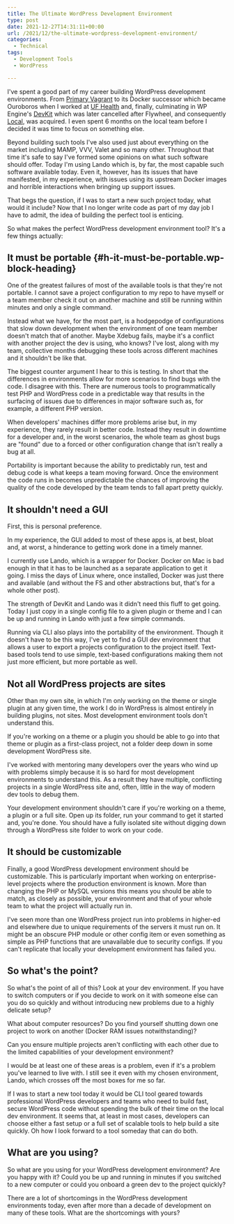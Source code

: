 ```yaml
---
title: The Ultimate WordPress Development Environment
type: post
date: 2021-12-27T14:31:11+00:00
url: /2021/12/the-ultimate-wordpress-development-environment/
categories:
  - Technical
tags:
  - Development Tools
  - WordPress

---
```

I've spent a good part of my career building WordPress development environments. From [Primary Vagrant][1] to its Docker successor which became Ouroboros when I worked at [UF Health][2] and, finally, culminating in WP Engine's [DevKit][3] which was later cancelled after Flywheel, and consequently [Local][4], was acquired. I even spent 6 months on the local team before I decided it was time to focus on something else.

Beyond building such tools I've also used just about everything on the market including MAMP, VVV, Valet and so many other. Throughout that time it's safe to say I've formed some opinions on what such software should offer. Today I'm using Lando which is, by far, the most capable such software available today. Even it, however, has its issues that have manifested, in my experience, with issues using its upstream Docker images and horrible interactions when bringing up support issues.

That begs the question, if I was to start a new such project today, what would it include? Now that I no longer write code as part of my day job I have to admit, the idea of building the perfect tool is enticing.

So what makes the perfect WordPress development environment tool? It's a few things actually:

## It must be portable {#h-it-must-be-portable.wp-block-heading}

One of the greatest failures of most of the available tools is that they're not portable. I cannot save a project configuration to my repo to have myself or a team member check it out on another machine and still be running within minutes and only a single command.

Instead what we have, for the most part, is a hodgepodge of configurations that slow down development when the environment of one team member doesn't match that of another. Maybe Xdebug fails, maybe it's a conflict with another project the dev is using, who knows? I've lost, along with my team, collective months debugging these tools across different machines and it shouldn't be like that.

The biggest counter argument I hear to this is testing. In short that the differences in environments allow for more scenarios to find bugs with the code. I disagree with this. There are numerous tools to programmatically test PHP and WordPress code in a predictable way that results in the surfacing of issues due to differences in major software such as, for example, a different PHP version.

When developers' machines differ more problems arise but, in my experience, they rarely result in better code. Instead they result in downtime for a developer and, in the worst scenarios, the whole team as ghost bugs are "found" due to a forced or other configuration change that isn't really a bug at all.

Portability is important because the ability to predictably run, test and debug code is what keeps a team moving forward. Once the environment the code runs in becomes unpredictable the chances of improving the quality of the code developed by the team tends to fall apart pretty quickly.

## It shouldn't need a GUI

First, this is personal preference.

In my experience, the GUI added to most of these apps is, at best, bloat and, at worst, a hinderance to getting work done in a timely manner.

I currently use Lando, which is a wrapper for Docker. Docker on Mac is bad enough in that it has to be launched as a separate application to get it going. I miss the days of Linux where, once installed, Docker was just there and available (and without the FS and other abstractions but, that's for a whole other post).

The strength of DevKit and Lando was it didn't need this fluff to get going. Today I just copy in a single config file to a given plugin or theme and I can be up and running in Lando with just a few simple commands.

Running via CLI also plays into the portability of the environment. Though it doesn't have to be this way, I've yet to find a GUI dev environment that allows a user to export a projects configuration to the project itself. Text-based tools tend to use simple, text-based configurations making them not just more efficient, but more portable as well.

## Not all WordPress projects are sites

Other than my own site, in which I'm only working on the theme or single plugin at any given time, the work I do in WordPress is almost entirely in building plugins, not sites. Most development environment tools don't understand this.

If you're working on a theme or a plugin you should be able to go into that theme or plugin as a first-class project, not a folder deep down in some development WordPress site.

I've worked with mentoring many developers over the years who wind up with problems simply because it is so hard for most development environments to understand this. As a result they have multiple, conflicting projects in a single WordPress site and, often, little in the way of modern dev tools to debug them.

Your development environment shouldn't care if you're working on a theme, a plugin or a full site. Open up its folder, run your command to get it started and, you're done. You should have a fully isolated site without digging down through a WordPress site folder to work on your code.

## It should be customizable

Finally, a good WordPress development environment should be customizable. This is particularly important when working on enterprise-level projects where the production environment is known. More than changing the PHP or MySQL versions this means you should be able to match, as closely as possible, your environment and that of your whole team to what the project will actually run in.

I've seen more than one WordPress project run into problems in higher-ed and elsewhere due to unique requirements of the servers it must run on. It might be an obscure PHP module or other config item or even something as simple as PHP functions that are unavailable due to security configs. If you can't replicate that locally your development environment has failed you.

## So what's the point?

So what's the point of all of this? Look at your dev environment. If you have to switch computers or if you decide to work on it with someone else can you do so quickly and without introducing new problems due to a highly delicate setup?

What about computer resources? Do you find yourself shutting down one project to work on another (Docker RAM issues notwithstanding)?

Can you ensure multiple projects aren't conflicting with each other due to the limited capabilities of your development environment?

I would be at least one of these areas is a problem, even if it's a problem you've learned to live with. I still see it even with my chosen environment, Lando, which crosses off the most boxes for me so far.

If I was to start a new tool today it would be CLI tool geared towards professional WordPress developers and teams who need to build fast, secure WordPress code without spending the bulk of their time on the local dev environment. It seems that, at least in most cases, developers can choose either a fast setup or a full set of scalable tools to help build a site quickly. Oh how I look forward to a tool someday that can do both.

## What are you using?

So what are you using for your WordPress development environment? Are you happy with it? Could you be up and running in minutes if you switched to a new computer or could you onboard a green dev to the project quickly?

There are a lot of shortcomings in the WordPress development environments today, even after more than a decade of development on many of these tools. What are the shortcomings with yours?

 [1]: https://github.com/chriswiegman/primary-vagrant
 [2]: https://ufhealth.org
 [3]: https://wptavern.com/wp-engine-launches-devkit-open-beta
 [4]: https://localwp.com